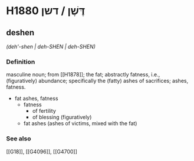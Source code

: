 # H1880 דֶּשֶׁן / דשן

## deshen

_(deh'-shen | deh-SHEN | deh-SHEN)_

### Definition

masculine noun; from [[H1878]]; the fat; abstractly fatness, i.e., (figuratively) abundance; specifically the (fatty) ashes of sacrifices; ashes, fatness.

- fat ashes, fatness
    - fatness
        - of fertility
        - of blessing (figuratively)
    - fat ashes (ashes of victims, mixed with the fat)
### See also

[[G18]], [[G4096]], [[G4700]]

